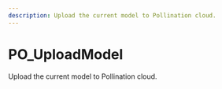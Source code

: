```yaml
---
description: Upload the current model to Pollination cloud.
---
```


# PO_UploadModel

Upload the current model to Pollination cloud.

